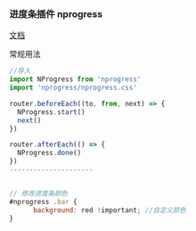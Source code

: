 ### 进度条插件 nprogress
[文档](https://github.com/rstacruz/nprogress)

常规用法
```javascript
//导入
import NProgress from 'nprogress'
import 'nprogress/nprogress.css'

router.beforeEach((to, from, next) => {
  NProgress.start()
  next()
})

router.afterEach(() => {
  NProgress.done()
})
--------------------- 


// 修改进度条颜色
#nprogress .bar {
      background: red !important; //自定义颜色
}

```
